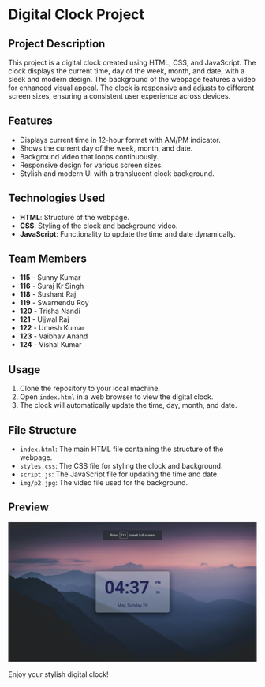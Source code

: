 # Digital Clock Project

## Project Description
This project is a digital clock created using HTML, CSS, and JavaScript. The clock displays the current time, day of the week, month, and date, with a sleek and modern design. The background of the webpage features a video for enhanced visual appeal. The clock is responsive and adjusts to different screen sizes, ensuring a consistent user experience across devices.

## Features
- Displays current time in 12-hour format with AM/PM indicator.
- Shows the current day of the week, month, and date.
- Background video that loops continuously.
- Responsive design for various screen sizes.
- Stylish and modern UI with a translucent clock background.

## Technologies Used
- **HTML**: Structure of the webpage.
- **CSS**: Styling of the clock and background video.
- **JavaScript**: Functionality to update the time and date dynamically.

## Team Members
- **115** - Sunny Kumar
- **116** - Suraj Kr Singh
- **118** - Sushant Raj
- **119** - Swarnendu Roy
- **120** - Trisha Nandi
- **121** - Ujjwal Raj
- **122** - Umesh Kumar
- **123** - Vaibhav Anand
- **124** - Vishal Kumar

## Usage
1. Clone the repository to your local machine.
2. Open `index.html` in a web browser to view the digital clock.
3. The clock will automatically update the time, day, month, and date.

## File Structure
- `index.html`: The main HTML file containing the structure of the webpage.
- `styles.css`: The CSS file for styling the clock and background.
- `script.js`: The JavaScript file for updating the time and date.
- `img/p2.jpg`: The video file used for the background.

## Preview
![Digital Clock Preview](img/p3.png)

Enjoy your stylish digital clock!
